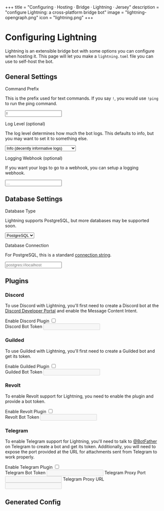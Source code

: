 +++
title = "Configuring · Hosting · Bridge · Lightning · Jersey"
description = "configure Lightning: a cross-platform bridge bot"
image = "lightning-opengraph.png"
icon = "lightning.png"
+++

<link rel="stylesheet" href="./configuring.css" />

<form>

# Configuring Lightning

Lightning is an extensible bridge bot with some options you can configure when
hosting it. This page will let you make a `lightning.toml` file you can use to
self-host the bot.  

## General Settings

<label for="prefix">Command Prefix</label>

This is the prefix used for text commands. If you say `!`, you would use
`!ping` to run the ping command.

<input type="text" id="prefix" name="prefix" value="!" required />

<label for="log_level">Log Level (optional)</label>

The log level determines how much the bot logs. This defaults to info, but you
may want to set it to something else.

<select id="log_level" name="log_level">
  <option value="8">Error (rarely log things)</option>
  <option value="4">Warn (log less critical things)</option>
  <option value="0" selected>Info (decently informative logs)</option>
  <option value="-4">Debug (some more detail than info)</option>
</select>

<label for="error_webhook">Logging Webhook (optional)</label>

If you want your logs to go to a webhook, you can setup a logging webhook.

<input type="url" id="error_webhook" name="error_webhook" placeholder="..." />
<br />

## Database Settings

<label for="database_type">Database Type</label>

Lightning supports PostgreSQL, but more databases may be supported soon.

<select id="database_type" name="database_type">
  <option value="postgres" selected>PostgreSQL</option>
</select>

<label for="database_connection">Database Connection</label>

For PostgreSQL, this is a standard
[connection string](https://postgresql.org/docs/current/libpq-connect.html).

<input type="text" id="database_connection" name="database_connection"
  placeholder="postgres://localhost" required /><br />

## Plugins

### Discord

To use Discord with Lightning, you'll first need to create a Discord bot at the
[Discord Developer Portal](https://discord.com/developers/applications)
and enable the Message Content Intent.

<div>
  <label for="enable_discord">Enable Discord Plugin</label>
  <input type="checkbox" id="enable_discord" name="enable_discord" />
</div>
<label for="discord_token">Discord Bot Token</label>
<input type="text" id="discord_token" name="discord_token" disabled />

### Guilded

To use Guilded with Lightning, you'll first need to create a Guilded bot and get
its token.

<div>
  <label for="enable_guilded">Enable Guilded Plugin</label>
  <input type="checkbox" id="enable_guilded" name="enable_guilded" />
</div>
<label for="guilded_token">Guilded Bot Token</label>
<input type="text" id="guilded_token" name="guilded_token" disabled />

### Revolt

To enable Revolt support for Lightning, you need to enable the plugin and
provide a bot token.

<div>
  <label for="enable_revolt">Enable Revolt Plugin</label>
  <input type="checkbox" id="enable_revolt" name="enable_revolt" />
</div>
<label for="revolt_token">Revolt Bot Token</label>
<input type="text" id="revolt_token" name="revolt_token" disabled />

### Telegram

To enable Telegram support for Lightning, you'll need to talk to
[@BotFather](https://t.me/botfather) on Telegram to create a bot and get its
token. Additionally, you will need to expose the port provided at the URL for
attachments sent from Telegram to work properly.

<div>
  <label for="enable_telegram">Enable Telegram Plugin</label>
  <input type="checkbox" id="enable_telegram" name="enable_telegram" />
</div>
<label for="telegram_token">Telegram Bot Token</label>
<input type="text" id="telegram_token" name="telegram_token" disabled />
<label for="telegram_port">Telegram Proxy Port</label>
<input type="number" id="telegram_port" name="telegram_port" disabled />
<label for="telegram_url">Telegram Proxy URL</label>
<input type="url" id="telegram_url" name="telegram_url" disabled />
<br />

## Generated Config
  
<pre><code id="config-output"></code></pre>

</form>

<script src="./configuring.js"></script>
